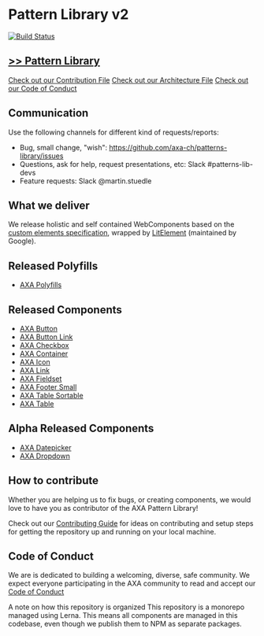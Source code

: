 # Pattern Library v2

[![Build Status](https://travis-ci.org/axa-ch/patterns-library.svg?branch=develop)](https://travis-ci.org/axa-ch/patterns-library)

## [>> Pattern Library](https://patterns.axa.ch)

[Check out our Contribution File](https://github.com/axa-ch/patterns-library/blob/develop/CONTRIBUTION.md#rules-and-lintings)
[Check out our Architecture File](https://github.com/axa-ch/patterns-library/blob/develop/ARCHITECTURE.md)
[Check out our Code of Conduct](https://github.com/axa-ch/patterns-library/blob/develop/CODE_OF_CONDUCT.md)

## Communication

Use the following channels for different kind of requests/reports:
- Bug, small change, "wish": https://github.com/axa-ch/patterns-library/issues
- Questions, ask for help, request presentations, etc: Slack #patterns-lib-devs
- Feature requests: Slack @martin.stuedle

## What we deliver
We release holistic and self contained WebComponents based on the [custom elements specification](https://html.spec.whatwg.org/multipage/custom-elements.html), wrapped by [LitElement](https://github.com/Polymer/lit-element) (maintained by Google).

## Released Polyfills
- [AXA Polyfills](https://github.com/axa-ch/patterns-library/tree/develop/src/components/05-utils/polyfill)

## Released Components
- [AXA Button](https://github.com/axa-ch/patterns-library/tree/develop/src/components/10-atoms/button)
- [AXA Button Link](https://github.com/axa-ch/patterns-library/tree/develop/src/components/10-atoms/button-link)
- [AXA Checkbox](https://github.com/axa-ch/patterns-library/tree/develop/src/components/10-atoms/checkbox)
- [AXA Container](https://github.com/axa-ch/patterns-library/tree/develop/src/components/30-organisms/container)
- [AXA Icon](https://github.com/axa-ch/patterns-library/tree/develop/src/components/10-atoms/icon)
- [AXA Link](https://github.com/axa-ch/patterns-library/tree/develop/src/components/10-atoms/link)
- [AXA Fieldset](https://github.com/axa-ch/patterns-library/tree/develop/src/components/10-atoms/fieldset)
- [AXA Footer Small](https://github.com/axa-ch/patterns-library/tree/develop/src/components/20-molecules/footer-small)
- [AXA Table Sortable](https://github.com/axa-ch/patterns-library/tree/develop/src/components/30-organisms/table-sortable)
- [AXA Table](https://github.com/axa-ch/patterns-library/tree/develop/src/components/30-organisms/table)

## Alpha Released Components
- [AXA Datepicker](https://github.com/axa-ch/patterns-library/tree/develop/src/components/20-molecules/datepicker)
- [AXA Dropdown](https://github.com/axa-ch/patterns-library/tree/develop/src/components/20-molecules/dropdown)

## How to contribute
Whether you are helping us to fix bugs, or creating components,
we would love to have you as contributor of the AXA Pattern Library!

Check out our [Contributing Guide](https://github.com/axa-ch/patterns-library/tree/develop/CONTRIBUTION.md) for ideas on contributing and setup steps for getting the repository up and running on your local machine.

## Code of Conduct
We are is dedicated to building a welcoming, diverse, safe community. We expect everyone participating in the AXA community to read and accept our [Code of Conduct](https://github.com/axa-ch/patterns-library/tree/develop/CODE_OF_CONDUCT.md)

A note on how this repository is organized
This repository is a monorepo managed using Lerna. This means all components are managed in this codebase, even though we publish them to NPM as separate packages.
